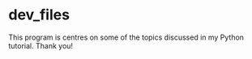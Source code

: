 # dev_files
This program is centres on some of the topics discussed in my Python tutorial.
Thank you!
